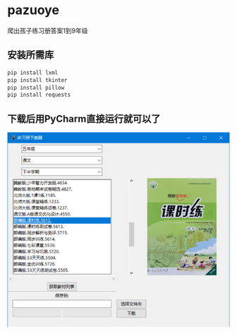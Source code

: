 # pazuoye
爬出孩子练习册答案1到9年级
## 安装所需库
```bash
pip install lxml
pip install tkinter
pip install pillow
pip install requests
```
## 下载后用PyCharm直接运行就可以了

![](./image/2020-04-26_144131.png)